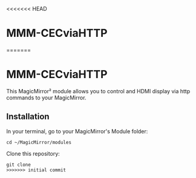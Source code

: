 <<<<<<< HEAD
# MMM-CECviaHTTP
=======
# MMM-CECviaHTTP

This MagicMirror² module allows you to control and HDMI display via http commands to your MagicMirror.

## Installation

In your terminal, go to your MagicMirror's Module folder:
````
cd ~/MagicMirror/modules
````

Clone this repository:
````
git clone 
>>>>>>> initial commit
